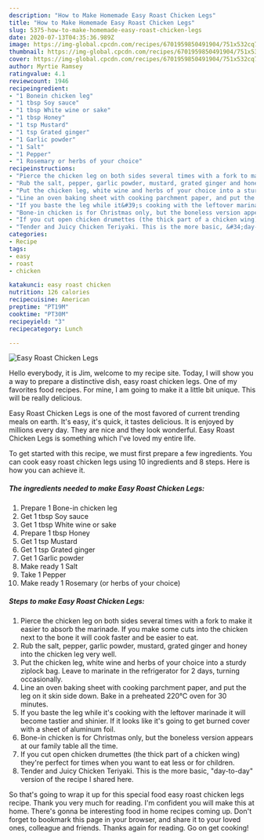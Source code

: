 ```yaml
---
description: "How to Make Homemade Easy Roast Chicken Legs"
title: "How to Make Homemade Easy Roast Chicken Legs"
slug: 5375-how-to-make-homemade-easy-roast-chicken-legs
date: 2020-07-13T04:35:36.989Z
image: https://img-global.cpcdn.com/recipes/6701959850491904/751x532cq70/easy-roast-chicken-legs-recipe-main-photo.jpg
thumbnail: https://img-global.cpcdn.com/recipes/6701959850491904/751x532cq70/easy-roast-chicken-legs-recipe-main-photo.jpg
cover: https://img-global.cpcdn.com/recipes/6701959850491904/751x532cq70/easy-roast-chicken-legs-recipe-main-photo.jpg
author: Myrtie Ramsey
ratingvalue: 4.1
reviewcount: 1946
recipeingredient:
- "1 Bonein chicken leg"
- "1 tbsp Soy sauce"
- "1 tbsp White wine or sake"
- "1 tbsp Honey"
- "1 tsp Mustard"
- "1 tsp Grated ginger"
- "1 Garlic powder"
- "1 Salt"
- "1 Pepper"
- "1 Rosemary or herbs of your choice"
recipeinstructions:
- "Pierce the chicken leg on both sides several times with a fork to make it easier to absorb the marinade. If you make some cuts into the chicken next to the bone it will cook faster and be easier to eat."
- "Rub the salt, pepper, garlic powder, mustard, grated ginger and honey into the chicken leg very well."
- "Put the chicken leg, white wine and herbs of your choice into a sturdy ziplock bag. Leave to marinate in the refrigerator for 2 days, turning occasionally."
- "Line an oven baking sheet with cooking parchment paper, and put the leg on it skin side down. Bake in a preheated 220℃ oven for 30 minutes."
- "If you baste the leg while it&#39;s cooking with the leftover marinade it will become tastier and shinier. If it looks like it&#39;s going to get burned cover with a sheet of aluminum foil."
- "Bone-in chicken is for Christmas only, but the boneless version appears at our family table all the time."
- "If you cut open chicken drumettes (the thick part of a chicken wing)  they&#39;re perfect for times when you want to eat less or for children."
- "Tender and Juicy Chicken Teriyaki. This is the more basic, &#34;day-to-day&#34; version of the recipe I shared here."
categories:
- Recipe
tags:
- easy
- roast
- chicken

katakunci: easy roast chicken 
nutrition: 126 calories
recipecuisine: American
preptime: "PT19M"
cooktime: "PT30M"
recipeyield: "3"
recipecategory: Lunch

---
```



![Easy Roast Chicken Legs](https://img-global.cpcdn.com/recipes/6701959850491904/751x532cq70/easy-roast-chicken-legs-recipe-main-photo.jpg)

Hello everybody, it is Jim, welcome to my recipe site. Today, I will show you a way to prepare a distinctive dish, easy roast chicken legs. One of my favorites food recipes. For mine, I am going to make it a little bit unique. This will be really delicious.

Easy Roast Chicken Legs is one of the most favored of current trending meals on earth. It's easy, it's quick, it tastes delicious. It is enjoyed by millions every day. They are nice and they look wonderful. Easy Roast Chicken Legs is something which I've loved my entire life.




To get started with this recipe, we must first prepare a few ingredients. You can cook easy roast chicken legs using 10 ingredients and 8 steps. Here is how you can achieve it.

<!--inarticleads1-->

##### The ingredients needed to make Easy Roast Chicken Legs:

1. Prepare 1 Bone-in chicken leg
1. Get 1 tbsp Soy sauce
1. Get 1 tbsp White wine or sake
1. Prepare 1 tbsp Honey
1. Get 1 tsp Mustard
1. Get 1 tsp Grated ginger
1. Get 1 Garlic powder
1. Make ready 1 Salt
1. Take 1 Pepper
1. Make ready 1 Rosemary (or herbs of your choice)




<!--inarticleads2-->

##### Steps to make Easy Roast Chicken Legs:

1. Pierce the chicken leg on both sides several times with a fork to make it easier to absorb the marinade. If you make some cuts into the chicken next to the bone it will cook faster and be easier to eat.
1. Rub the salt, pepper, garlic powder, mustard, grated ginger and honey into the chicken leg very well.
1. Put the chicken leg, white wine and herbs of your choice into a sturdy ziplock bag. Leave to marinate in the refrigerator for 2 days, turning occasionally.
1. Line an oven baking sheet with cooking parchment paper, and put the leg on it skin side down. Bake in a preheated 220℃ oven for 30 minutes.
1. If you baste the leg while it&#39;s cooking with the leftover marinade it will become tastier and shinier. If it looks like it&#39;s going to get burned cover with a sheet of aluminum foil.
1. Bone-in chicken is for Christmas only, but the boneless version appears at our family table all the time.
1. If you cut open chicken drumettes (the thick part of a chicken wing)  they&#39;re perfect for times when you want to eat less or for children.
1. Tender and Juicy Chicken Teriyaki. This is the more basic, &#34;day-to-day&#34; version of the recipe I shared here.




So that's going to wrap it up for this special food easy roast chicken legs recipe. Thank you very much for reading. I'm confident you will make this at home. There's gonna be interesting food in home recipes coming up. Don't forget to bookmark this page in your browser, and share it to your loved ones, colleague and friends. Thanks again for reading. Go on get cooking!
